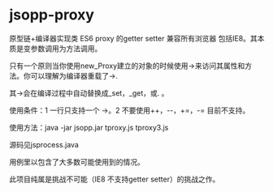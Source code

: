 # jsopp-proxy

原型链+编译器实现类 ES6 proxy 的getter setter 兼容所有浏览器 包括IE8。其本质是变参数调用为方法调用。

只有一个原则当你使用new_Proxy建立的对象的时候使用->来访问其属性和方法。你可以理解为编译器重载了->.

其->会在编译过程中自动替换成_set，_get，或. 。

使用条件：1 一行只支持一个 ->。2 不要使用++，--，+=，-= 目前不支持。

使用方法：java -jar jsopp.jar tproxy.js tproxy3.js

源码见jsprocess.java

用例里以包含了大多数可能使用到的情况。

此项目纯属是挑战不可能（IE8 不支持getter setter）的挑战之作。
